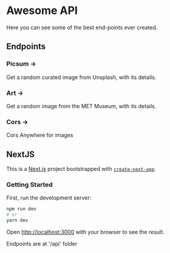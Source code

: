 # Awesome API
Here you can see some of the best end-points ever created.

## Endpoints

### Picsum →
Get a random curated image from Unsplash, with its details.

### Art →
Get a random image from the MET Museum, with its details.

### Cors →
Cors Anywhere for images


## NextJS
This is a [Next.js](https://nextjs.org/) project bootstrapped with [`create-next-app`](https://github.com/vercel/next.js/tree/canary/packages/create-next-app).

### Getting Started

First, run the development server:

```bash
npm run dev
# or
yarn dev
```

Open [http://localhost:3000](http://localhost:3000) with your browser to see the result.

Endpoints are at '/api' folder
